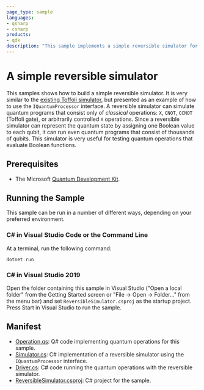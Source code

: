 ```yaml
---
page_type: sample
languages:
- qsharp
- csharp
products:
- qdk
description: "This sample implements a simple reversible simulator for Q# using the `IQuantumProcessor` interface."
---
```


# A simple reversible simulator

This samples shows how to build a simple reversible simulator.  It is very
similar to the [existing Toffoli
simulator](https://docs.microsoft.com/azure/quantum/user-guide/machines/toffoli-simulator),
but presented as an example of how to use the `IQuantumProcessor` interface. A
reversible simulator can simulate quantum programs that consist only of
*classical* operations: `X`, `CNOT`, `CCNOT` (Toffoli gate), or arbitrarily
controlled `X` operations.  Since a reversible simulator can represent the
quantum state by assigning one Boolean value to each qubit, it can run even
quantum programs that consist of thousands of qubits. This simulator is very
useful for testing quantum operations that evaluate Boolean functions.

## Prerequisites

- The Microsoft [Quantum Development Kit](https://docs.microsoft.com/azure/quantum/install-overview-qdk/).

## Running the Sample

This sample can be run in a number of different ways, depending on your
preferred environment.

### C# in Visual Studio Code or the Command Line

At a terminal, run the following command:

```dotnetcli
dotnet run
```

### C# in Visual Studio 2019

Open the folder containing this sample in Visual Studio ("Open a local folder"
from the Getting Started screen or "File → Open → Folder..." from the menu bar)
and set `ReversibleSimulator.csproj` as the startup project. Press Start in
Visual Studio to run the sample.

## Manifest

- [Operation.qs](Operation.qs): Q# code implementing quantum operations for this sample.
- [Simulator.cs](Simulator.cs): C# implementation of a reversible simulator using the `IQuantumProcessor` interface.
- [Driver.cs](Driver.cs): C# code running the quantum operations with the reversible simulator.
- [ReversibleSimulator.csproj](./ReversibleSimulator.csproj): C# project for the sample.
